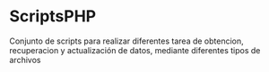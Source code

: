 # ScriptsPHP
Conjunto de scripts para realizar diferentes tarea de obtencion, recuperacion y actualización de datos, mediante diferentes tipos de archivos
